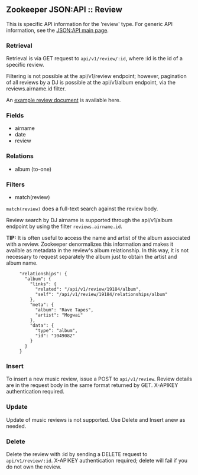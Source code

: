 ## Zookeeper JSON:API :: Review

This is specific API information for the 'review' type.  For generic API
information, see the [JSON:API main page](./API.md).

### Retrieval

Retrieval is via GET request to `api/v1/review/:id`, where :id is
the id of a specific review.

Filtering is not possible at the api/v1/review endpoint; however,
pagination of all reviews by a DJ is possible at the api/v1/album
endpoint, via the reviews.airname.id filter.

An [example review document](Samples.md#review) is available here.

### Fields

* airname
* date
* review

### Relations

* album (to-one)

### Filters

* match(review)

`match(review)` does a full-text search against the review body.

Review search by DJ airname is supported through the api/v1/album
endpoint by using the filter `reviews.airname.id`.

**TIP:** It is often useful to access the name and artist of the album
associated with a review.  Zookeeper denormalizes this information and
makes it availble as metadata in the review's album relationship.  In
this way, it is not necessary to request separately the album just to
obtain the artist and album name.
````
     "relationships": {
       "album": {
         "links": {
           "related": "/api/v1/review/19184/album",
           "self": "/api/v1/review/19184/relationships/album"
         },
         "meta": {
           "album": "Rave Tapes",
           "artist": "Mogwai"
         },
         "data": {
           "type": "album",
           "id": "1049082"
         }
       }
     }
````

### Insert

To insert a new music review, issue a POST to `api/v1/review`.  Review
details are in the request body in the same format returned by GET.
X-APIKEY authentication required.

### Update

Update of music reviews is not supported.  Use Delete and Insert anew
as needed.

### Delete

Delete the review with :id by sending a DELETE request to
`api/v1/review/:id`.  X-APIKEY authentication required; delete
will fail if you do not own the review.
